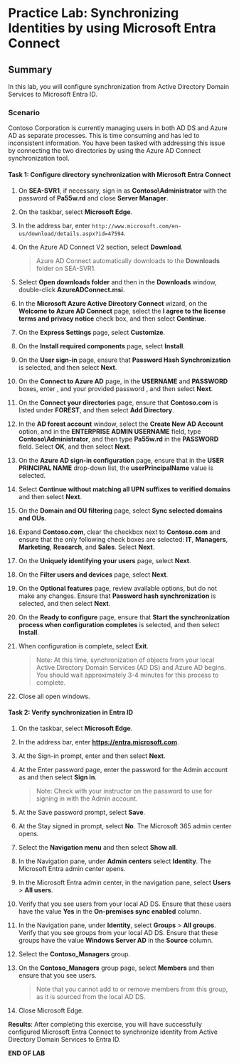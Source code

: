 # Practice Lab: Synchronizing Identities by using Microsoft Entra Connect 

## Summary

In this lab, you will configure synchronization from Active Directory Domain Services to Microsoft Entra ID.

### Scenario

Contoso Corporation is currently managing users in both AD DS and Azure AD as separate processes. This is time consuming and has led to inconsistent information. You have been tasked with addressing this issue by connecting the two directories by using the Azure AD Connect synchronization tool.

#### Task 1: Configure directory synchronization with Microsoft Entra Connect

1. On **SEA-SVR1**, if necessary, sign in as **Contoso\\Administrator** with the password of **Pa55w.rd** and close **Server Manager**.

2. On the taskbar, select **Microsoft Edge**.

3. In the address bar, enter `http://www.microsoft.com/en-us/download/details.aspx?id=47594`.

4. On the Azure AD Connect V2 section, select **Download**. 

    > Azure AD Connect automatically downloads to the **Downloads** folder on SEA-SVR1.

5. Select **Open downloads folder** and then in the **Downloads** window, double-click **AzureADConnect.msi**.

6. In the **Microsoft Azure Active Directory Connect** wizard, on the **Welcome to Azure AD Connect** page, select the **I agree to the license terms and privacy notice** check box, and then select **Continue**.

7. On the **Express Settings** page, select **Customize**.

8. On the **Install required components** page, select **Install**.

9. On the **User sign-in** page, ensure that **Password Hash Synchronization** is selected, and then select **Next**.

10. On the **Connect to Azure AD** page, in the **USERNAME** and **PASSWORD** boxes, enter **<inject key="AzureAdUserEmail"></inject>**, and your provided password **<inject key="AzureAdUserPassword"></inject>**, and then select **Next**.

11. On the **Connect your directories** page, ensure that **Contoso.com** is listed under **FOREST**, and then select **Add Directory**.

12. In the **AD forest account** window, select the **Create New AD Account** option, and in the **ENTERPRISE ADMIN USERNAME** field, type **Contoso\\Administrator**, and then type **Pa55w.rd** in the **PASSWORD** field. Select **OK**, and then select **Next**.

13. On the **Azure AD sign-in configuration** page, ensure that in the **USER PRINCIPAL NAME** drop-down list, the **userPrincipalName** value is selected. 

14. Select **Continue without matching all UPN suffixes to verified domains** and then select **Next**.

15. On the **Domain and OU filtering** page, select **Sync selected domains and OUs**.

16. Expand **Contoso.com**, clear the checkbox next to **Contoso.com** and ensure that the only following check boxes are selected: **IT**, **Managers**, **Marketing**, **Research**, and **Sales**. Select **Next**.

17. On the **Uniquely identifying your users** page, select **Next**.

18. On the **Filter users and devices** page, select **Next**.

19. On the **Optional features** page, review available options, but do not make any changes. Ensure that **Password hash synchronization** is selected, and then select **Next**.

20. On the **Ready to configure** page, ensure that **Start the synchronization process when configuration completes** is selected, and then select **Install**.

21. When configuration is complete, select **Exit**.  

      > Note: At this time, synchronization of objects from your local Active Directory Domain Services (AD DS) and Azure AD begins. You should wait approximately 3-4 minutes for this process to complete.

22. Close all open windows.

#### Task 2: Verify synchronization in Entra ID

1. On the taskbar, select **Microsoft Edge**.

2. In the address bar, enter **https://entra.microsoft.com**.

3. At the Sign-in prompt, enter **<inject key="AzureAdUserEmail"></inject>** and then select **Next**.

4. At the Enter password page, enter the password for the Admin account as **<inject key="AzureAdUserPassword"></inject>** and then select **Sign in**. 

   > Note: Check with your instructor on the password to use for signing in with the Admin account.

5. At the Save password prompt, select **Save**.

6. At the Stay signed in prompt, select **No**. The Microsoft 365 admin center opens.

7. Select the **Navigation menu** and then select **Show all**.

8. In the Navigation pane, under **Admin centers** select **Identity**. The Microsoft Entra admin center opens.

9. In the Microsoft Entra admin center, in the navigation pane, select **Users** > **All users**.

10. Verify that you see users from your local AD DS. Ensure that these users have the value **Yes** in the **On-premises sync enabled** column. 

11. In the Navigation pane, under **Identity**, select **Groups** > **All groups**. Verify that you see groups from your local AD DS. Ensure that these groups have the value **Windows Server AD** in the **Source** column.

12. Select the **Contoso_Managers** group.

13. On the **Contoso_Managers** group page, select **Members** and then ensure that you see users. 

    > Note that you cannot add to or remove members from this group, as it is sourced from the local AD DS. 

14. Close Microsoft Edge.

**Results**: After completing this exercise, you will have successfully configured Microsoft Entra Connect to synchronize identity from Active Directory Domain Services to Entra ID.

**END OF LAB**
